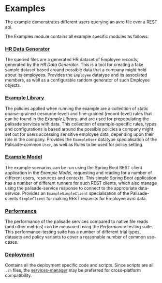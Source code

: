 <!--
 Copyright 2020 Crown Copyright

 Licensed under the Apache License, Version 2.0 (the "License");
 you may not use this file except in compliance with the License.
 You may obtain a copy of the License at

     http://www.apache.org/licenses/LICENSE-2.0

 Unless required by applicable law or agreed to in writing, software
 distributed under the License is distributed on an "AS IS" BASIS,
 WITHOUT WARRANTIES OR CONDITIONS OF ANY KIND, either express or implied.
 See the License for the specific language governing permissions and
 limitations under the License.
-->
# Examples

The example demonstrates different users querying an avro file over a REST api.

The Examples module contains all example specific modules as follows:

### [HR Data Generator](hr-data-generator/README.md)
The queried files are a generated HR dataset of Employee records, generated by the *HR Data Generator*.
This is a tool for creating a fake sample dataset based around possible data that a company might hold about its employees.
Provides the `Employee` datatype and its associated members, as well as a configurable random generator of such Employee objects.

### [Example Library](example-library/README.md)
The policies applied when running the example are a collection of static coarse-grained (resource-level) and fine-grained (record-level) rules that can be found in the *Example Library*, and are used for prepopulating the palisade services with data.
This collection of example-specific rules, types and configurations is based around the possible policies a company might set out for users accessing sensitive employee data, depending upon their role in the company.
Provides the `ExampleUser` datatype specialisation of the Palisade-common `User`, as well as Rules to be used for policy setting.

### [Example Model](example-model/README.md)
The example scenarios can be run using the Spring Boot REST client application in the *Example Model*, requesting and reading for a number of different users, resources and contexts.
This simple Spring Boot application has a number of different runners for such REST clients, which also manage using the palisade-service response to connect to the appropriate data-service.
Provides an `ExampleSimpleClient` specialisation of the Palisade-clients `SimpleClient` for making REST requests for Employee avro data.

### [Performance](performance/README.md)
The performance of the palisade services compared to native file reads (and other metrics) can be measured using the *Performance* testing suite.
This performance-testing suite has a number of different trial types, datasets and policy variants to cover a reasonable number of common use-cases.

### [Deployment](deployment)
Contains all the deployment specific code and scripts.
Since scripts are all `.sh` files, the [services-manager](https://github.com/gchq/Palisade-services/blob/develop/services-manager/README.md) may be preferred for cross-platform compatibility.
